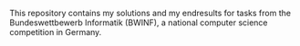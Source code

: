 This repository contains my solutions and my endresults for tasks from the Bundeswettbewerb Informatik (BWINF), a national computer science competition in Germany.
